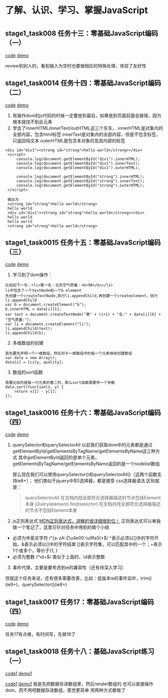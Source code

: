 # 了解、认识、学习、掌握JavaScript

#
## stage1_task008 任务十三：零基础JavaScript编码（一）
[code](https://github.com/bmxklYzj/ife_2016/tree/master/stage2/stage2_task013) 
[demo](http://bmxklyzj.github.io/ife_2016/stage2/stage2_task013/index.html)

review到别人的，看到输入为空时也要做相应的特殊处理，体现了友好性

## stage1_task0014 任务十四：零基础JavaScript编码（二）
[code](https://github.com/bmxklYzj/ife_2016/tree/master/stage2/stage2_task014) 
[demo](http://bmxklyzj.github.io/ife_2016/stage2/stage2_task014/index.html)

1. 有操作dom的js代码的时候一定要放到最后，如果放到页面前面会报错，因为根本就找不到此元素
2. 学会了innerHTML/innerText/outHTML这三个东东，
innerHTML是对象内的全部内容，包含html标签
innerText是对象内的全部内容，但是不包含标签，只返回纯文本
outerHTML是包含本对象的及其内部的标签

```
<div id="div1"><strong id="strong">hello world</strong></div>
 <script>
     console.log(document.getElementById("div1").innerHTML);
     console.log(document.getElementById("div1").innerText);
     console.log(document.getElementById("div1").outerHTML);
 
     console.log(document.getElementById("strong").innerHTML);
     console.log(document.getElementById("strong").innerText);
     console.log(document.getElementById("strong").outerHTML);
 </script>
 
 输出为
 <strong id="strong">hello world</strong>
 hello world
 <div id="div1"><strong id="strong">hello world</strong></div>
 hello world
 hello world
 <strong id="strong">hello world</strong>
```

## stage1_task0015 任务十五：零基础JavaScript编码（三）
[code](https://github.com/bmxklYzj/ife_2016/tree/master/stage2/stage2_task015) 
[demo](http://bmxklyzj.github.io/ife_2016/stage2/stage2_task015/index.html)

1. 学习到了dom操作：
```
比如如下一句：<li>第一名：北京空气质量：<b>90</b></li>
li中包含了一个textNode和一个b element
先创建一个createTextNode,执行li.appendChild,再创建一个createelement，执行li.appendChild
var b = document.createElement("b");
b.innerHTML = data[i][1];
var text = document.createTextNode("第" + (i+1) + "名:" + data[i][0] + "空气质量:");
var li = document.createElement("li");
li.appendChild(text);
li.appendChild(b);
```
2. 多维数组的创建
```
首先要先声明一个一维数组，然后对于一维数组中的每一个元素继续创建数组
var data = new Array();
data[i] = [city, quality];
```
3. 数组的sort函数
```
我要比较的是每一行元素的第二列，那么sort函数需要传一个参数
data.sort(function(x, y) {
    return x[1] - y[1];
});
```

## stage1_task0016 任务十六：零基础JavaScript编码（四）
[code](https://github.com/bmxklYzj/ife_2016/tree/master/stage2/stage2_task016) 
[demo](http://bmxklyzj.github.io/ife_2016/stage2/stage2_task016/index.html)

1. querySelector和querySelectorAll
    以前我们获取dom中的元素都是通过getElementById/getElementsByTagName/getElementsByName这三种方式
    其中getElementById返回的是单个元素，
    getElementsByTagName/getElementsByName返回的是一个nodelist数组
    
    那么现在我们可以使用querySelector()和querySelectorAll()（这两个函数支持ie8+）；
    他们类似于jquery中$()选择器，都是接受 css选择器语法
    区别就是：
    >querySelectorAll 在文档内找全部符合选择器描述的节点包括Element本身
     jQuery(element).find(selector) 在文档内找全部符合选择器描述的节点不包括Element本身
    
2. js正则表达式
[MDN正则表达式，讲解的很详细很到位！](https://developer.mozilla.org/zh-CN/docs/Web/JavaScript/Guide/Regular_Expressions)
正则表达式可以单独做一个笔记了，这里只针对任务中用到的做个小结
+ 必须为中英文字符 /^[a-zA-Z\u4e00-\u9fa5]+$/ ^表示必须以[]中的字符开始，&表示必须以[]中的字符结束
[]表示字符集，可以匹配其中的一个；+表示1个或多个，等价于{1, }
+ 必须为整数 /^\d+$/ 类似于上面的，\d表示整数

3. 事件代理，主要是要考虑到ie的兼容性（还有待深入学习）
    
但就这个任务来说，还有很多需要改善，比如：低版本ie的事件监听，trim()(ie9+)，querySelector()(ie8+)

## stage1_task0017 任务17：零基础JavaScript编码（四）
[code](https://github.com/bmxklYzj/ife_2016/tree/master/stage2/stage2_task017) 
[demo](http://bmxklyzj.github.io/ife_2016/stage2/stage2_task017/index.html)

任务17有点难，有时间写，先做18了

## stage1_task0018 任务十八：基础JavaScript练习（一）
[code1](https://github.com/bmxklYzj/ife_2016/tree/master/stage2/stage2_task018) 
[demo1](http://bmxklyzj.github.io/ife_2016/stage2/stage2_task018/index.html)

[code1](https://github.com/bmxklYzj/ife_2016/tree/master/stage2/stage2_task018) 
[demo1](http://bmxklyzj.github.io/ife_2016/stage2/stage2_task018/index02.html)
我是先把数据存进数组里，然后render数组的
也可以直接操作dom，而不用吧数据存进数组，感觉更简单
用两种方式都做了
